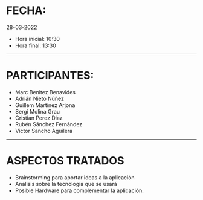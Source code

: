 # FECHA:
28-03-2022
- Hora inicial: 10:30
- Hora final: 13:30
-----
# PARTICIPANTES:
- Marc Benitez Benavides
- Adrián Nieto Núñez
- Guillem Martínez Arjona
- Sergi Molina Grau
- Cristian Perez Diaz
- Rubén Sánchez Fernández
- Victor Sancho Aguilera

-----
# ASPECTOS TRATADOS
- Brainstorming para aportar ideas a la aplicación
- Analisis sobre la tecnología que se usará
- Posible Hardware para complementar la aplicación.